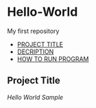 # Hello-World
My first repository
- [PROJECT TITLE](#Project-Title)
- [DECRIPTION](#Decription)
- [HOW TO RUN PROGRAM](#How-to-run-program)


## Project Title

*Hello World Sample*
